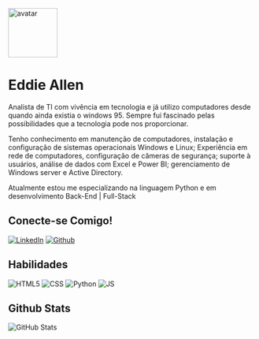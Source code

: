 <img src="https://i.ibb.co/fVbWXq6y/avatar-curriculo.png" alt="avatar" width="100" align="top-right"/>

# Eddie Allen

<p>Analista de TI com vivência em tecnologia e já utilizo computadores desde quando ainda existia o windows 95. Sempre fui fascinado pelas possibilidades que a tecnologia pode nos proporcionar.</p>
<p>Tenho conhecimento em manutenção de computadores, instalação e configuração de sistemas operacionais Windows e Linux; Experiência em rede de computadores, configuração de câmeras de segurança; suporte à usuários, análise de dados com Excel e Power BI; gerenciamento de Windows server e Active Directory.</p>
<p>Atualmente estou me especializando na linguagem Python e em desenvolvimento Back-End | Full-Stack</p>


## Conecte-se Comigo!
[![LinkedIn](https://img.shields.io/badge/LinkedIn-357?style=for-the-badge&logo=linkedin&logoColor=ffff)](https://www.linkedin.com/in/eddieallen84)
[![Github](https://img.shields.io/badge/Github-357?style=for-the-badge&logo=Github&logoColor=fffff)](https://www.github.com/eddieallen84)

## Habilidades
![HTML5](https://img.shields.io/badge/HTML5-000?style=for-the-badge&logo=html5)
![CSS](https://img.shields.io/badge/css-000?style=for-the-badge&logo=CSS3)
![Python](https://img.shields.io/badge/PYTHON-000?style=for-the-badge&logo=python&logoColor=)
![JS](https://img.shields.io/badge/JAVASCRIPT-000?style=for-the-badge&logo=Javascript&)


## Github Stats
![GitHub Stats](https://github-readme-stats.vercel.app/api?username=eddieallen84&theme=transparent&bg_color=000&border_color=000&show_icons=true&icon_color=30A3DC&title_color=E94D5F&text_color=FFFF00&hide_title=true&hide=stars)
